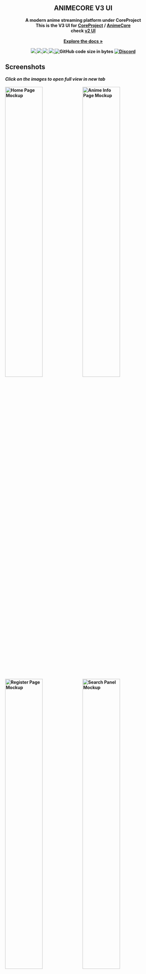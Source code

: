 <div align="center">

  <h2 align="center">ANIMECORE V3 UI</h2>

  <p align="center">
   <b>A modern anime streaming platform under CoreProject
     <br>
   This is the V3 UI for <a href="https://github.com/baseplate-admin/CoreProject/">CoreProject</a> / <a href="https://github.com/baseplate-admin/CoreProject-V3-UI/">AnimeCore<a/>
     <br>
     check <a href="https://coreproject.moe/anime/">v2 UI</a>
    <br><br>
    <a href="https://github.com/baseplate-admin/CoreProject"><strong>Explore the docs »</strong></a>
  </p>
</div>

<p align="center">
  <a href="https://github.com/baseplate-admin/CoreProject-V3-UI/graphs/contributors" alt="Contributors">
    <img src="https://img.shields.io/github/contributors/baseplate-admin/CoreProject-V3-UI.svg?style=for-the-badge" >
  </a>
  <a href="https://github.com/baseplate-admin/CoreProject-V3-UI/network/members" alt="Forks">
    <img src="https://img.shields.io/github/forks/baseplate-admin/CoreProject-V3-UI.svg?style=for-the-badge">
  </a>
  <a href="https://github.com/baseplate-admin/CoreProject-V3-UI/issues" alt="Issues">
    <img src="https://img.shields.io/github/issues/baseplate-admin/CoreProject-V3-UI.svg?style=for-the-badge">
  </a>
  <a href="https://github.com/baseplate-admin/CoreProject-V3-UI/blob/v2/LICENSE" alt="License - AGPL-3.0">
    <img src="https://img.shields.io/github/license/baseplate-admin/CoreProject-V3-UI.svg?style=for-the-badge">
  </a>

  <img alt="GitHub code size in bytes" src="https://img.shields.io/github/languages/code-size/baseplate-admin/CoreProject-V3-UI?style=for-the-badge">
  <a href='https://discord.gg/7AraSmKqnN'><img alt="Discord" src="https://img.shields.io/discord/1039894823626362931?style=for-the-badge"></a>
</p>
    
## Screenshots

<p float="left">
  <i>Click on the images to open full view in new tab</i>
  <br>
  <br>
  <img src="https://github.com/tokitou-san/CoreProject-V3-UI/assets/114811070/d1d07a61-3fc1-4751-a4e9-f012f973917d" alt="Home Page Mockup" width=49%>
  <img src="https://github.com/tokitou-san/CoreProject-V3-UI/assets/114811070/2efe334d-148b-4539-bba5-4422e0907ec3" alt="Anime Info Page Mockup" width=49%>
  <img src="https://github.com/tokitou-san/CoreProject-V3-UI/assets/114811070/d5f4b322-03d5-47ba-b305-39d5c5395a13" alt="Register Page Mockup" width=49%>
  <img src="https://github.com/baseplate-admin/CoreProject/assets/114811070/8c2fee2f-f5ea-4df4-ac41-d9a4491a24f7" alt="Search Panel Mockup" width=49%>

## Contributing

-   If you have a suggestion/idea that would make this project better, please create a pull request. All pull requests will be reviewed by us, and adjusted.

-   You can also [open a new issue](https://github.com/baseplate-admin/CoreProject-V3-UI/issues/new/choose) or [help us with an existing one](https://github.com/baseplate-admin/CoreProject-V3-UI/issues).

Other than that, you can also help the project by giving it a star! Your help is extremely appreciated :)

## License

Distributed under the AGPL-3.0 License. See [`LICENSE`](https://github.com/baseplate-admin/CoreProject-V3-UI/blob/v2/LICENSE) for more information.
